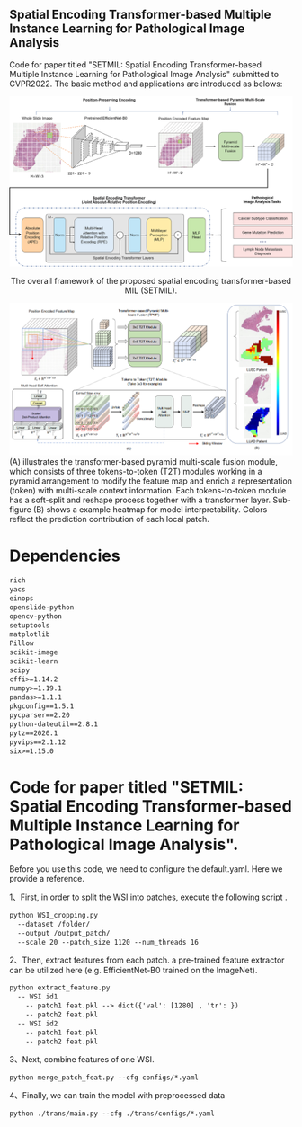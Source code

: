 ## Spatial Encoding Transformer-based Multiple Instance Learning for Pathological Image Analysis ##

Code for paper titled "SETMIL: Spatial Encoding Transformer-based Multiple Instance Learning for Pathological Image Analysis" submitted to CVPR2022. The basic method and applications are introduced as belows:

![avatar](./Figure2.png)

<center>The overall framework of the proposed spatial encoding transformer-based MIL (SETMIL). </center>

![avatar](./Figure1.png)
 (A) illustrates the transformer-based pyramid multi-scale fusion module, which consists of three tokens-to-token
(T2T) modules working in a pyramid arrangement to modify the feature map and enrich a representation (token) with multi-scale
context information. Each tokens-to-token module has a soft-split and reshape process together with a transformer layer. Sub-figure
(B) shows a example heatmap for model interpretability. Colors reflect the prediction contribution of each local patch.

# Dependencies #
    rich
    yacs
    einops
    openslide-python
    opencv-python
    setuptools
    matplotlib
    Pillow
    scikit-image
    scikit-learn
    scipy
    cffi>=1.14.2
    numpy>=1.19.1
    pandas>=1.1.1
    pkgconfig==1.5.1
    pycparser==2.20
    python-dateutil==2.8.1
    pytz==2020.1
    pyvips==2.1.12
    six>=1.15.0
# Code for paper titled "SETMIL: Spatial Encoding Transformer-based Multiple Instance Learning for Pathological Image Analysis". #
Before you use this code, we need to configure the default.yaml. Here we provide a reference. 

1、First, in order to split the WSI into patches, execute the following script .


    python WSI_cropping.py 
      --dataset /folder/  
      --output /output_patch/
      --scale 20 --patch_size 1120 --num_threads 16

2、Then, extract features from each patch. a pre-trained feature extractor can be utilized here (e.g. EfficientNet-B0 trained on the ImageNet). 

    python extract_feature.py 
      -- WSI id1
        -- patch1 feat.pkl --> dict({'val': [1280] , 'tr': })
        -- patch2 feat.pkl
      -- WSI id2
        -- patch1 feat.pkl
        -- patch2 feat.pkl


3、Next, combine features of one WSI. 

    python merge_patch_feat.py --cfg configs/*.yaml


4、Finally, we can train the model with preprocessed data 

    python ./trans/main.py --cfg ./trans/configs/*.yaml
 
